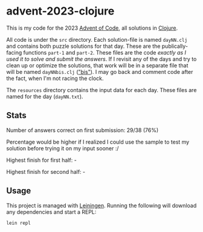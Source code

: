 # advent-2023-clojure

This is my code for the 2023 [Advent of Code](https://adventofcode.com/20XX),
all solutions in [Clojure](https://clojure.org/).

All code is under the `src` directory. Each solution-file is named `dayNN.clj`
and contains both puzzle solutions for that day. These are the
publically-facing functions `part-1` and `part-2`. These files are the code
*exactly as I used it to solve and submit the answers*. If I revisit any of the
days and try to clean up or optimize the solutions, that work will be in a
separate file that will be named `dayNNbis.clj`
(["bis"](https://www.merriam-webster.com/dictionary/bis)). I may go back and
comment code after the fact, when I'm not racing the clock.

The `resources` directory contains the input data for each day. These files are
named for the day (`dayNN.txt`).

## Stats

Number of answers correct on first submission: 29/38 (76%)

Percentage would be higher if I realized I could use the sample to test my
solution before trying it on my input sooner :/

Highest finish for first half: -

Highest finish for second half: -

## Usage

This project is managed with [Leiningen](https://leiningen.org/). Running the
following will download any dependencies and start a REPL:

```
lein repl
```
